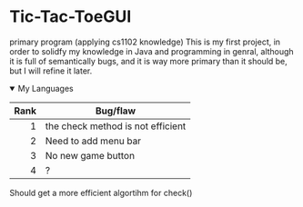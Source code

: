 # Tic-Tac-ToeGUI
primary program (applying cs1102 knowledge)
This is my first project, in order to solidfy my knowledge in Java and programming in genral, although it is full of semantically bugs, and it is way more primary than it should be, but I will refine it later.


<details open>
<summary>My Languages </summary>

| Rank | Bug/flaw |
|-----:|---------------|
|     1|        the check method is not efficient      |
|     2|       Need to add menu bar        |
|     3|          No new game button     |
|     4|          ?    |

Should get a more efficient algortihm for check()
</details>
